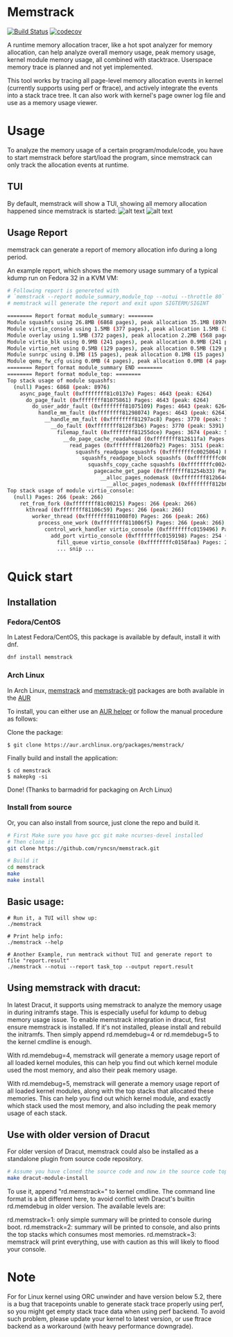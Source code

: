 # Memstrack

[![Build Status](https://travis-ci.org/ryncsn/memstrack.svg?branch=master)](https://travis-ci.org/ryncsn/memstrack) [![codecov](https://codecov.io/gh/ryncsn/memstrack/branch/master/graph/badge.svg)](https://codecov.io/gh/ryncsn/memstrack)

A runtime memory allocation tracer, like a hot spot analyzer for memory allocation, can help analyze overall memory usage, peak memory usage, kernel module memory usage, all combined with stacktrace. Userspace memory trace is planned and not yet implemented.

This tool works by tracing all page-level memory allocation events in kernel (currently supports using perf or ftrace), and actively integrate the events into a stack trace tree. It can also work with kernel's page owner log file and use as a memory usage viewer.

# Usage
To analyze the memory usage of a certain program/module/code, you have to start memstrack before start/load the program, since memstrack can only track the allocation events at runtime.

## TUI
By default, memstrack will show a TUI, showing all memory allocation happened since memstrack is started:
![alt text](https://ryncsn.github.io/latest-memstrack-screenshot.png "Screenshot of TUI showing tasks")
![alt text](https://ryncsn.github.io/latest-memstrack-screenshot-2.png "Screenshot of TUI showing modules")

## Usage Report
memstrack can generate a report of memory allocation info during a long period.

An example report, which shows the memory usage summary of a typical kdump run on Fedora 32 in a KVM VM:
```sh
# Following report is genereted with
# `memstrack --report module_summary,module_top --notui --throttle 80`
# memstrack will generate the report and exit upon SIGTERM/SIGINT

======== Report format module_summary: ========
Module squashfs using 26.8MB (6868 pages), peak allocation 35.1MB (8976 pages)
Module virtio_console using 1.5MB (377 pages), peak allocation 1.5MB (377 pages)
Module overlay using 1.5MB (372 pages), peak allocation 2.2MB (568 pages)
Module virtio_blk using 0.9MB (241 pages), peak allocation 0.9MB (241 pages)
Module virtio_net using 0.5MB (129 pages), peak allocation 0.5MB (129 pages)
Module sunrpc using 0.1MB (15 pages), peak allocation 0.1MB (15 pages)
Module qemu_fw_cfg using 0.0MB (4 pages), peak allocation 0.0MB (4 pages)
======== Report format module_summary END ========
======== Report format module_top: ========
Top stack usage of module squashfs:
  (null) Pages: 6868 (peak: 8976)
    async_page_fault (0xffffffff81c0137e) Pages: 4643 (peak: 6264)
      do_page_fault (0xffffffff81075861) Pages: 4643 (peak: 6264)
        do_user_addr_fault (0xffffffff81075109) Pages: 4643 (peak: 6264)
          handle_mm_fault (0xffffffff81298074) Pages: 4643 (peak: 6264)
            __handle_mm_fault (0xffffffff81297ac8) Pages: 3770 (peak: 5391)
              __do_fault (0xffffffff8128f3b6) Pages: 3770 (peak: 5391)
                filemap_fault (0xffffffff81255dce) Pages: 3674 (peak: 5234)
                  __do_page_cache_readahead (0xffffffff812611fa) Pages: 3151 (peak: 4522)
                    read_pages (0xffffffff81260fb2) Pages: 3151 (peak: 4522)
                      squashfs_readpage squashfs (0xffffffffc0025064) Pages: 2973 (peak: 4342)
                        squashfs_readpage_block squashfs (0xffffffffc0027289) Pages: 2132 (peak: 3185)
                          squashfs_copy_cache squashfs (0xffffffffc0024a99) Pages: 2132 (peak: 3185)
                            pagecache_get_page (0xffffffff81254b33) Pages: 2132 (peak: 3185)
                              __alloc_pages_nodemask (0xffffffff812b6443) Pages: 2132 (peak: 3185)
                                __alloc_pages_nodemask (0xffffffff812b6443) Pages: 4264 (peak: 6370)
Top stack usage of module virtio_console:
  (null) Pages: 266 (peak: 266)
    ret_from_fork (0xffffffff81c00215) Pages: 266 (peak: 266)
      kthread (0xffffffff81106c59) Pages: 266 (peak: 266)
        worker_thread (0xffffffff811008f0) Pages: 266 (peak: 266)
          process_one_work (0xffffffff811006f5) Pages: 266 (peak: 266)
            control_work_handler virtio_console (0xffffffffc0159496) Pages: 265 (peak: 265)
              add_port virtio_console (0xffffffffc0159198) Pages: 254 (peak: 254)
                fill_queue virtio_console (0xffffffffc0158faa) Pages: 254 (peak: 254)
                ... snip ...
```

# Quick start

## Installation

### Fedora/CentOS
In Latest Fedora/CentOS, this package is available by default, install it with dnf.
```sh
dnf install memstrack
```

### Arch Linux
In Arch Linux, [memstrack](https://aur.archlinux.org/packages/memstrack/) and [memstrack-git](https://aur.archlinux.org/packages/memstrack-git/) packages are both available in the [AUR](https://aur.archlinux.org/)

To install, you can either use an [AUR helper](https://wiki.archlinux.org/index.php/AUR_helpers) or follow the manual procedure as follows:

Clone the package:
```
$ git clone https://aur.archlinux.org/packages/memstrack/
```
Finally build and install the application:
```
$ cd memstrack
$ makepkg -si
```
Done! (Thanks to barmadrid for packaging on Arch Linux)

### Install from source
Or, you can also install from source, just clone the repo and build it.
```sh
# First Make sure you have gcc git make ncurses-devel installed
# Then clone it
git clone https://github.com/ryncsn/memstrack.git

# Build it
cd memstrack
make
make install
```

## Basic usage:
```
# Run it, a TUI will show up:
./memstrack

# Print help info:
./memstrack --help

# Another Example, run memtrack without TUI and generate report to file "report.result"
./memstrack --notui --report task_top --output report.result
```

## Using memstrack with dracut:
In latest Dracut, it supports using memstrack to analyze the memory usage in during initramfs stage. This is especially useful for kdump to debug memory usage issue.
To enable memstrack integration in dracut, first ensure memstrack is installed. If it's not installed, please install and rebuild the initramfs. Then simply append rd.memdebug=4 or rd.memdebug=5 to the kernel cmdline is enough.

With rd.memdebug=4, memstrack will generate a memory usage report of all loaded kernel modules, this can help you find out which kernel module used the most memory, and also their peak memory usage.

With rd.memdebug=5, memstrack will generate a memory usage report of all loaded kernel modules, along with the top stacks that allocated these memories. This can help you find out which kernel module, and exactly which stack used the most memory, and also including the peak memory usage of each stack.

## Use with older version of Dracut
For older version of Dracut, memstrack could also be installed as a standalone plugin from source code repository.
```sh
# Assume you have cloned the source code and now in the source code top directory
make dracut-module-install
```

To use it, append "rd.memstrack=<level>" to kernel cmdline. The command line format is a bit different here, to avoid conflict with Dracut's builtin rd.memdebug in older version.
The available levels are:

rd.memstrack=1: only simple summary will be printed to console during boot.
rd.memstrack=2: summary will be printed to console, and also prints the top stacks which consumes most memories.
rd.memstrack=3: memstrack will print everything, use with caution as this will likely to flood your console.

# Note
For for Linux kernel using ORC unwinder and have version below 5.2, there is a bug that tracepoints unable to generate stack trace properly using perf, so you might get empty stack trace data when using perf backend. To avoid such problem, please update your kernel to latest version, or use ftrace backend as a workaround (with heavy performance downgrade).

